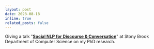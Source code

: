 ```yaml
---
layout: post
date: 2023-08-18 
inline: true
related_posts: false
---
```


Giving a talk "[**Social NLP for Discourse & Conversation**](https://www.cs.stonybrook.edu/Seminar-Social-NLP-Discourse-Conversation-Modeling-Allison-Lahnala-University-Bonn-Germany)" at Stony Brook Department of Computer Science on my PhD research.
